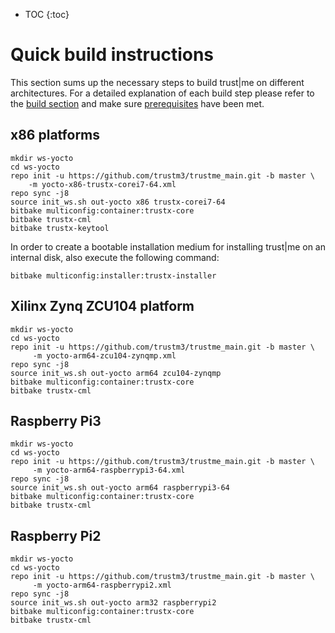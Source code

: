 ---
---
* TOC
{:toc}

# Quick build instructions

This section sums up the necessary steps to build trust\|me on different architectures.
For a detailed explanation of each build step please refer to the [build section](/build/build)
and make sure [prerequisites](/build/build#prerequisites) have been met.


## x86 platforms
```
mkdir ws-yocto
cd ws-yocto
repo init -u https://github.com/trustm3/trustme_main.git -b master \
    -m yocto-x86-trustx-corei7-64.xml
repo sync -j8
source init_ws.sh out-yocto x86 trustx-corei7-64
bitbake multiconfig:container:trustx-core
bitbake trustx-cml
bitbake trustx-keytool
```

In order to create a bootable installation medium for installing trust\|me on an internal disk,
also execute the following command:
```
bitbake multiconfig:installer:trustx-installer
```

## Xilinx Zynq ZCU104 platform

```
mkdir ws-yocto
cd ws-yocto
repo init -u https://github.com/trustm3/trustme_main.git -b master \
     -m yocto-arm64-zcu104-zynqmp.xml
repo sync -j8
source init_ws.sh out-yocto arm64 zcu104-zynqmp
bitbake multiconfig:container:trustx-core
bitbake trustx-cml
```

## Raspberry Pi3

```
mkdir ws-yocto
cd ws-yocto
repo init -u https://github.com/trustm3/trustme_main.git -b master \
     -m yocto-arm64-raspberrypi3-64.xml
repo sync -j8
source init_ws.sh out-yocto arm64 raspberrypi3-64
bitbake multiconfig:container:trustx-core
bitbake trustx-cml
```

## Raspberry Pi2

```
mkdir ws-yocto
cd ws-yocto
repo init -u https://github.com/trustm3/trustme_main.git -b master \
     -m yocto-arm64-raspberrypi2.xml
repo sync -j8
source init_ws.sh out-yocto arm32 raspberrypi2
bitbake multiconfig:container:trustx-core
bitbake trustx-cml
```
